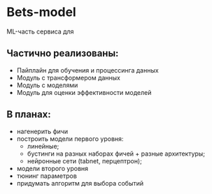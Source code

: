 # Bets-model

ML-часть сервиса для 

## Частично реализованы: 

+ Пайплайн для обучения и процессинга данных
+ Модуль с трансформером данных
+ Модуль с моделями
+ Модуль для оценки эффективности моделей

## В планах:
+ нагенерить фичи
+ построить модели первого уровня:
  + линейные;
  + бустинги на разных наборах фичей + разные архитектуры;
  + нейронные сети (tabnet, перцептрон);
+ модели второго уровня
+ тюнинг параметров
+ придумать алгоритм для выбора событий



